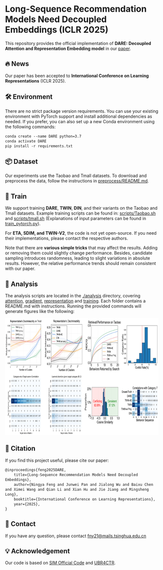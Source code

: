 # Long-Sequence Recommendation Models Need Decoupled Embeddings (ICLR 2025)

This repository provides the official implementation of **DARE: Decoupled Attention and Representation Embedding model** in our [paper](https://arxiv.org/abs/2410.02604).

## 🔥 News

Our paper has been accepted to **International Conference on Learning Representations** (ICLR 2025).

## 🛠️ Environment

There are no strict package version requirements. You can use your existing environment with PyTorch support and install additional dependencies as needed. If you prefer, you can also set up a new Conda environment using the following commands:

```
conda create --name DARE python=3.7
conda activate DARE
pip install -r requirements.txt
```

## 📦 Dataset

Our experiments use the Taobao and Tmall datasets. To download and preprocess the data, follow the instructions in [preprocess/README.md](./preprocess/README.md).

## 🚀 Train

We support training **DARE**, **TWIN**, **DIN**, and their variants on the Taobao and Tmall datasets.
Example training scripts can be found in: [scripts/Taobao.sh](./scripts/taobao.sh) and [scripts/tmall.sh](./scripts/tmall.sh) (Explanations of input parameters can be found in [train_pytorch.py](train_pytorch.py)).

For **ETA, SDIM, and TWIN-V2**, the code is not yet open-source. If you need their implementations, please contact the respective authors.

Note that there are **various simple tricks** that may affect the results. Adding or removing them could slightly change performance.
Besides, candidate sampling introduces randomness, leading to slight variations in absolute results. However, the relative performance trends should remain consistent with our paper.

## 🎇 Analysis

The analysis scripts are located in the [./analysis](./analysis) directory, covering [attention](./analysis/attention_accuracy_analysis),
[gradient](./analysis/gradient_domination_and_conflict_analysis), [representation](./analysis/gradient_domination_and_conflict_analysis)
and [training](./analysis/performance_during_training_analysis). Each folder contains a README.md with instructions. Running the provided commands will generate figures like the following:

<img src="./figures/analysis_results.png" width="850" height="382" />


## 📜 Citation

If you find this project useful, please cite our paper:

```
@inproceedings{feng2025DARE,
    title={Long-Sequence Recommendation Models Need Decoupled Embeddings}, 
    author={Ningya Feng and Junwei Pan and Jialong Wu and Baixu Chen and Ximei Wang and Qian Li and Xian Hu and Jie Jiang and Mingsheng Long},
    booktitle={International Conference on Learning Representations},
    year={2025},
}
```

## 🤝 Contact

If you have any question, please contact fny21@mails.tsinghua.edu.cn

## 💡 Acknowledgement

Our code is based on [SIM Official Code](https://github.com/tttwwy/sim) and [UBR4CTR](https://github.com/qinjr/UBR4CTR).


